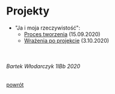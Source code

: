 # Projekty

 - "Ja i moja rzeczywistość":
   - [Proces tworzenia](jimr/index.html) (15.09.2020)
   - [Wrażenia po projekcie](jimr/wrazenia.html) (3.10.2020)

<br/>

###### Bartek Włodarczyk 1IBb 2020
[powrót](../../index.html)
